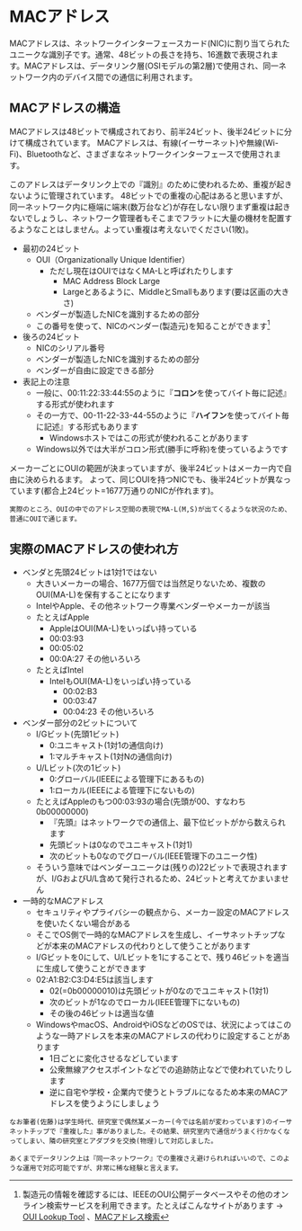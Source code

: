 # MACアドレス

MACアドレスは、ネットワークインターフェースカード(NIC)に割り当てられたユニークな識別子です。通常、48ビットの長さを持ち、16進数で表現されます。MACアドレスは、データリンク層(OSIモデルの第2層)で使用され、同一ネットワーク内のデバイス間での通信に利用されます。

## MACアドレスの構造

MACアドレスは48ビットで構成されており、前半24ビット、後半24ビットに分けて構成されています。
MACアドレスは、有線(イーサーネット)や無線(Wi-Fi)、Bluetoothなど、さまざまなネットワークインターフェースで使用されます。

このアドレスはデータリンク上での『識別』のために使われるため、重複が起きないように管理されています。
48ビットでの重複の心配はあると思いますが、同一ネットワーク内に極端に端末(数万台など)が存在しない限りまず重複は起きないでしょうし、ネットワーク管理者もそこまでフラットに大量の機材を配置するようなことはしません。よってい重複は考えないでください(1敗)。

- 最初の24ビット
    - OUI（Organizationally Unique Identifier）
      - ただし現在はOUIではなくMA-Lと呼ばれたりします
        - MAC Address Block Large
        - Largeとあるように、MiddleとSmallもあります(要は区画の大きさ)
    - ベンダーが製造したNICを識別するための部分
    - この番号を使って、NICのベンダー(製造元)を知ることができます[^vendor-search]
- 後ろの24ビット
  - NICのシリアル番号
  - ベンダーが製造したNICを識別するための部分
  - ベンダーが自由に設定できる部分
- 表記上の注意
  - 一般に、00:11:22:33:44:55のように『**コロン**を使ってバイト毎に記述』する形式が使われます
  - その一方で、00-11-22-33-44-55のように『**ハイフン**を使ってバイト毎に記述』する形式もあります
    - Windowsホストではこの形式が使われることがあります
  - Windows以外では大半がコロン形式(勝手に呼称)を使っているようです

メーカーごとにOUIの範囲が決まっていますが、後半24ビットはメーカー内で自由に決められるます。
よって、同じOUIを持つNICでも、後半24ビットが異なっています(都合上24ビット=1677万通りのNICが作れます)。

```{note}
実際のところ、OUIの中でのアドレス空間の表現でMA-L(M,S)が出てくるような状況のため、普通にOUIで通じます。
```

## 実際のMACアドレスの使われ方

- ベンダと先頭24ビットは1対1ではない
    - 大きいメーカーの場合、1677万個では当然足りないため、複数のOUI(MA-L)を保有することになります
    - IntelやApple、その他ネットワーク専業ベンダーやメーカーが該当
    - たとえばApple
      -  AppleはOUI(MA-L)をいっぱい持っている
        - 00:03:93
        - 00:05:02
        - 00:0A:27 その他いろいろ
    - たとえばIntel
      - IntelもOUI(MA-L)をいっぱい持っている
        - 00:02:B3
        - 00:03:47
        - 00:04:23 その他いろいろ
- ベンダー部分の2ビットについて
  - I/Gビット(先頭1ビット)
    - 0:ユニキャスト(1対1の通信向け)
    - 1:マルチキャスト(1対Nの通信向け)
  - U/Lビット(次の1ビット)
    - 0:グローバル(IEEEによる管理下にあるもの)
    - 1:ローカル(IEEEによる管理下にないもの)
  - たとえばAppleのもつ00:03:93の場合(先頭が00、すなわち0b00000000)
    - 『先頭』はネットワークでの通信上、最下位ビットがから数えられます
    - 先頭ビットは0なのでユニキャスト(1対1)
    - 次のビットも0なのでグローバル(IEEE管理下のユニーク性)
  - そういう意味ではベンダーユニークは(残りの)22ビットで表現されますが、I/GおよびU/L含めて発行されるため、24ビットと考えてかまいません
- 一時的なMACアドレス
  - セキュリティやプライバシーの観点から、メーカー設定のMACアドレスを使いたくない場合がある
  - そこでOS側で一時的なMACアドレスを生成し、イーサネットチップなどが本来のMACアドレスの代わりとして使うことがあります
  - I/Gビットを0にして、U/Lビットを1にすることで、残り46ビットを適当に生成して使うことができます
  - 02:A1:B2:C3:D4:E5は該当します
    - 02(=0b00000010)は先頭ビットが0なのでユニキャスト(1対1)
    - 次のビットが1なのでローカル(IEEE管理下にないもの)
    - その後の46ビットは適当な値
  - WindowsやmacOS、AndroidやiOSなどのOSでは、状況によってはこのような一時アドレスを本来のMACアドレスの代わりに設定することがあります
     - 1日ごとに変化させるなどしています
     - 公衆無線アクセスポイントなどでの追跡防止などで使われていたりします
     - 逆に自宅や学校・企業内で使うとトラブルになるため本来のMACアドレスを使うようにしましょう
  
        
```{note}
なお筆者(佐藤)は学生時代、研究室で偶然某メーカー(今では名前が変わっています)のイーサネットチップで『重複した』事がありました。その結果、研究室内で通信がうまく行かなくなってしまい、隣の研究室とアダプタを交換(物理)して対応しました。

あくまでデータリンク上は『同一ネットワーク』での重複さえ避けられればいいので、このような運用で対応可能ですが、非常に稀な経験と言えます。
```

[^vendor-search]: 製造元の情報を確認するには、IEEEのOUI公開データベースやその他のオンライン検索サービスを利用できます。たとえばこんなサイトがあります → [OUI Lookup Tool](https://macvendors.com/)  、[MACアドレス検索](https://uic.jp/mac/)